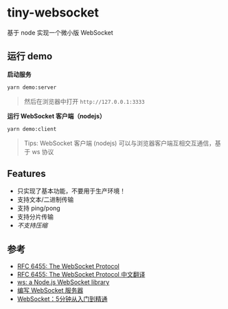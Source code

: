 # tiny-websocket

基于 node 实现一个微小版 WebSocket

## 运行 demo


**启动服务**
```bash
yarn demo:server
```

> 然后在浏览器中打开 `http://127.0.0.1:3333`

**运行 WebSocket 客户端（nodejs）**
```bash
yarn demo:client
```

> Tips: WebSocket 客户端 (nodejs) 可以与浏览器客户端互相交互通信，基于 ws 协议

## Features

- 只实现了基本功能，不要用于生产环境！
- 支持文本/二进制传输
- 支持 ping/pong
- 支持分片传输
- *不支持压缩*

## 参考

- [RFC 6455: The WebSocket Protocol](https://datatracker.ietf.org/doc/html/rfc6455)
- [RFC 6455: The WebSocket Protocol 中文翻译](http://www.rfc2cn.com/rfc6455.html)
- [ws: a Node.js WebSocket library](https://github.com/websockets/ws)
- [编写 WebSocket 服务器](https://developer.mozilla.org/zh-CN/docs/Web/API/WebSockets_API/Writing_WebSocket_servers)
- [WebSocket：5分钟从入门到精通](https://juejin.cn/post/6844903544978407431)
